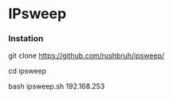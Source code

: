 # IPsweep

### Instation 
git clone https://github.com/rushbruh/ipsweep/

cd ipsweep

bash ipsweep.sh 192.168.253
